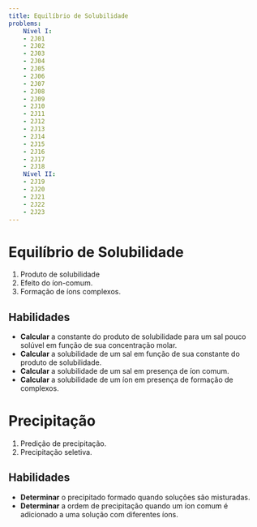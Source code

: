 ```yaml
---
title: Equilíbrio de Solubilidade
problems:
    Nível I:
    - 2J01
    - 2J02
    - 2J03
    - 2J04
    - 2J05
    - 2J06
    - 2J07
    - 2J08
    - 2J09
    - 2J10
    - 2J11
    - 2J12
    - 2J13
    - 2J14
    - 2J15
    - 2J16
    - 2J17
    - 2J18
    Nível II:
    - 2J19
    - 2J20
    - 2J21
    - 2J22
    - 2J23
---
```


# Equilíbrio de Solubilidade

1. Produto de solubilidade
2. Efeito do íon-comum.
3. Formação de íons complexos.

## Habilidades

- **Calcular** a constante do produto de solubilidade para um sal pouco solúvel em função de sua concentração molar.
- **Calcular** a solubilidade de um sal em função de sua constante do produto de solubilidade.
- **Calcular** a solubilidade de um sal em presença de íon comum.
- **Calcular** a solubilidade de um íon em presença de formação de complexos.

# Precipitação

1. Predição de precipitação.
2. Precipitação seletiva.

## Habilidades

- **Determinar** o precipitado formado quando soluções são misturadas.
- **Determinar** a ordem de precipitação quando um íon comum é adicionado a uma solução com diferentes íons.
